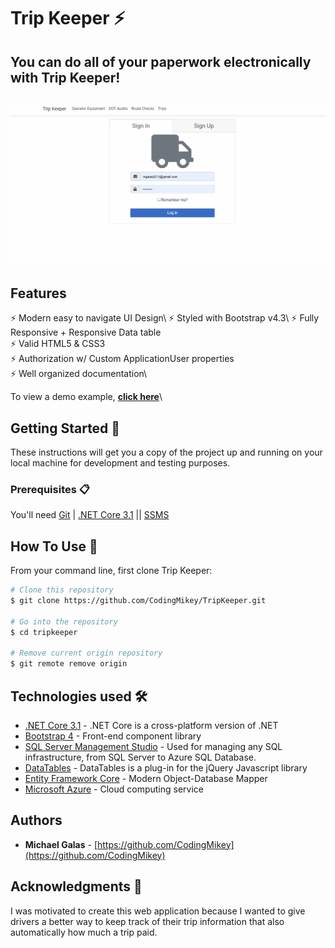 # Trip Keeper ⚡️ 

## You can do all of your paperwork electronically with Trip Keeper!

<h2 align="center">
  <img src="https://github.com/CodingMikey/TripKeeper/blob/master/sample.gif" alt="Tripkeeper" width="600px" />
  <br>
</h2>

## Features

⚡️ Modern easy to navigate UI Design\ 
⚡️ Styled with Bootstrap v4.3\ 
⚡️ Fully Responsive + Responsive Data table\
⚡️ Valid HTML5 & CSS3\
⚡️ Authorization w/ Custom ApplicationUser properties\
⚡️ Well organized documentation\

To view a demo example, **[click here](https://github.com/CodingMikey/TripKeeper/blob/master/sample.gif)**\

## Getting Started 🚀

These instructions will get you a copy of the project up and running on your local machine for development and testing purposes. 

### Prerequisites 📋

You'll need [Git](https://git-scm.com) | [.NET Core 3.1](https://dotnet.microsoft.com/download) || [SSMS](https://docs.microsoft.com/en-us/sql/ssms/download-sql-server-management-studio-ssms?view=sql-server-ver15)

## How To Use 🔧

From your command line, first clone Trip Keeper:

```bash
# Clone this repository
$ git clone https://github.com/CodingMikey/TripKeeper.git

# Go into the repository
$ cd tripkeeper

# Remove current origin repository
$ git remote remove origin
```

## Technologies used 🛠️

- [.NET Core 3.1](https://dotnet.microsoft.com/download) - .NET Core is a cross-platform version of .NET
- [Bootstrap 4](https://getbootstrap.com/docs/4.3/getting-started/introduction/) - Front-end component library
- [SQL Server Management Studio](https://docs.microsoft.com/en-us/) -  Used for managing any SQL infrastructure, from SQL Server to Azure SQL Database.
- [DataTables](https://datatables.net/) - DataTables is a plug-in for the jQuery Javascript library
- [Entity Framework Core](https://docs.microsoft.com/en-us/ef/) - Modern Object-Database Mapper
- [Microsoft Azure](https://azure.microsoft.com/en-us/) - Cloud computing service

## Authors

- **Michael Galas** - [https://github.com/CodingMikey](https://github.com/CodingMikey)

## Acknowledgments 🎁

I was motivated to create this web application because I wanted to give drivers a better way to keep track of their trip information that also automatically how much a trip paid.
